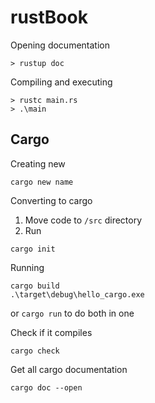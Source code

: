 
# rustBook

Opening documentation
```
> rustup doc
```
Compiling and executing
```
> rustc main.rs
> .\main
```
## Cargo
Creating new
```
cargo new name
```
Converting to cargo
1. Move code to `/src` directory
2.  Run
```
cargo init
```
Running
```
cargo build
.\target\debug\hello_cargo.exe
```
or `cargo run` to do both in one

Check if it compiles
```
cargo check
```
Get all cargo documentation
```
cargo doc --open
```
